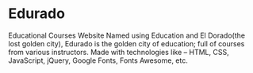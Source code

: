 # Edurado
Educational Courses Website  Named using Education and El Dorado(the lost golden city), Edurado is the golden city of education; full of courses from various instructors. Made with technologies like – HTML, CSS, JavaScript, jQuery, Google Fonts, Fonts Awesome, etc.

